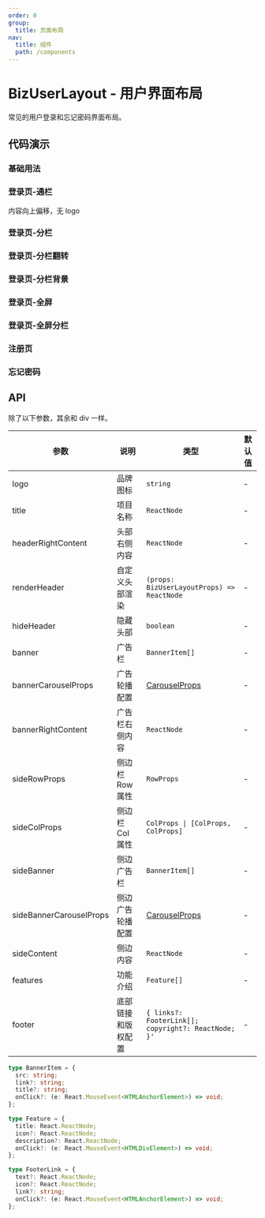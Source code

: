 ```yaml
---
order: 0
group:
  title: 页面布局
nav:
  title: 组件
  path: /components
---
```


# BizUserLayout - 用户界面布局

常见的用户登录和忘记密码界面布局。

## 代码演示

### 基础用法

<code src="./demos/basic.tsx"></code>

### 登录页-通栏

内容向上偏移，无 logo

<code src="./demos/login-full.tsx"></code>

### 登录页-分栏

<code src="./demos/login-side.tsx"></code>

### 登录页-分栏翻转

<code src="./demos/login-side-reverse.tsx"></code>

### 登录页-分栏背景

<code src="./demos/login-side-bg.tsx"></code>

### 登录页-全屏

<code src="./demos/login-fullscreen.tsx"></code>

### 登录页-全屏分栏

<code src="./demos/login-fullscreen-column.tsx"></code>

### 注册页

<code src="./demos/register.tsx"></code>

### 忘记密码

<code src="./demos/forget-password.tsx"></code>

## API

除了以下参数，其余和 div 一样。

| 参数 | 说明 | 类型 | 默认值 |
| --- | --- | --- | --- |
| logo | 品牌图标 | `string` | - |
| title | 项目名称 | `ReactNode` | - |
| headerRightContent | 头部右侧内容 | `ReactNode` | - |
| renderHeader | 自定义头部渲染 | `(props: BizUserLayoutProps) => ReactNode` | - |
| hideHeader | 隐藏头部 | `boolean` | - |
| banner | 广告栏 | `BannerItem[]` | - |
| bannerCarouselProps | 广告轮播配置 | [CarouselProps] | - |
| bannerRightContent | 广告栏右侧内容 | `ReactNode` | - |
| sideRowProps | 侧边栏 Row 属性 | `RowProps` | - |
| sideColProps | 侧边栏 Col 属性 | `ColProps \| [ColProps, ColProps]` | - |
| sideBanner | 侧边广告栏 | `BannerItem[]` | - |
| sideBannerCarouselProps | 侧边广告轮播配置 | [CarouselProps] | - |
| sideContent | 侧边内容 | `ReactNode` | - |
| features | 功能介绍 | `Feature[]` | - |
| footer | 底部链接和版权配置 | `{ links?: FooterLink[]; copyright?: ReactNode; }'` | - |

```typescript
type BannerItem = {
  src: string;
  link?: string;
  title?: string;
  onClick?: (e: React.MouseEvent<HTMLAnchorElement>) => void;
};

type Feature = {
  title: React.ReactNode;
  icon?: React.ReactNode;
  description?: React.ReactNode;
  onClick?: (e: React.MouseEvent<HTMLDivElement>) => void;
};

type FooterLink = {
  text?: React.ReactNode;
  icon?: React.ReactNode;
  link?: string;
  onClick?: (e: React.MouseEvent<HTMLAnchorElement>) => void;
};
```

[carouselprops]: https://ant-design.gitee.io/components/carousel-cn/#API
